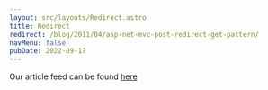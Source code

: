 ```yaml
---
layout: src/layouts/Redirect.astro
title: Redirect
redirect: /blog/2011/04/asp-net-mvc-post-redirect-get-pattern/
navMenu: false
pubDate: 2022-09-17
---
```

<div>
Our article feed can be found <a href="/blog/2011/04/asp-net-mvc-post-redirect-get-pattern/">here</a>
</div>
